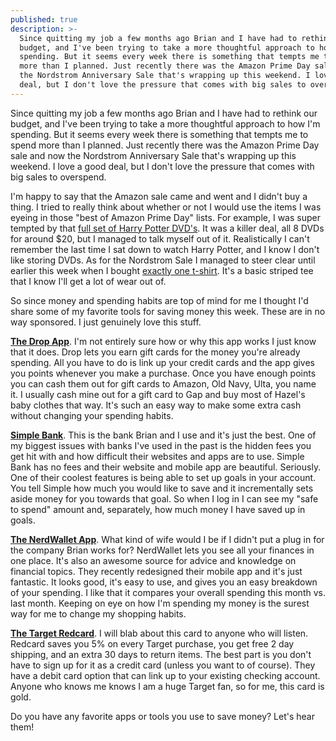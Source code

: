 ```yaml
---
published: true
description: >-
  Since quitting my job a few months ago Brian and I have had to rethink our
  budget, and I've been trying to take a more thoughtful approach to how I'm
  spending. But it seems every week there is something that tempts me to spend
  more than I planned. Just recently there was the Amazon Prime Day sale and now
  the Nordstrom Anniversary Sale that's wrapping up this weekend. I love a good
  deal, but I don't love the pressure that comes with big sales to overspend.
---
```

Since quitting my job a few months ago Brian and I have had to rethink our budget, and I've been trying to take a more thoughtful approach to how I'm spending. But it seems every week there is something that tempts me to spend more than I planned. Just recently there was the Amazon Prime Day sale and now the Nordstrom Anniversary Sale that's wrapping up this weekend. I love a good deal, but I don't love the pressure that comes with big sales to overspend.

I'm happy to say that the Amazon sale came and went and I didn't buy a thing. I tried to really think about whether or not I would use the items I was eyeing in those "best of Amazon Prime Day" lists. For example, I was super tempted by that [full set of Harry Potter DVD's](https://www.amazon.com/gp/product/B005OCFGTO/ref=as_li_tl?ie=UTF8&camp=1789&creative=9325&creativeASIN=B005OCFGTO&linkCode=as2&tag=redletterda04-20&linkId=72de3d378617b065bc6e30248b8da981). It was a killer deal, all 8 DVDs for around $20, but I managed to talk myself out of it. Realistically I can't remember the last time I sat down to watch Harry Potter, and I know I don't like storing DVDs. As for the Nordstrom Sale I managed to steer clear until earlier this week when I bought [exactly one t-shirt](https://shop.nordstrom.com/s/madewell-lo-fi-shrunken-tee/5077241?cm_mmc=email_tran-_-073118-_-order_confirm-_-proddescr1&cm_em=). It's a basic striped tee that I know I'll get a lot of wear out of.

So since money and spending habits are top of mind for me I thought I'd share some of my favorite tools for saving money this week. These are in no way sponsored. I just genuinely love this stuff. 

**[The Drop App](https://itunes.apple.com/us/app/drop-free-cash-rewards/id1090987006?mt=8)**. I'm not entirely sure how or why this app works I just know that it does. Drop lets you earn gift cards for the money you're already spending. All you have to do is link up your credit cards and the app gives you points whenever you make a purchase. Once you have enough points you can cash them out for gift cards to Amazon, Old Navy, Ulta, you name it. I usually cash mine out for a gift card to Gap and buy most of Hazel's baby clothes that way. It's such an easy way to make some extra cash without changing your spending habits.

**[Simple Bank](https://www.simple.com/)**. This is the bank Brian and I use and it's just the best. One of my biggest issues with banks I've used in the past is the hidden fees you get hit with and how difficult their websites and apps are to use. Simple Bank has no fees and their website and mobile app are beautiful. Seriously. One of their coolest features is being able to set up goals in your account. You tell Simple how much you would like to save and it incrementally sets aside money for you towards that goal. So when I log in I can see my "safe to spend" amount and, separately, how much money I have saved up in goals.

**[The NerdWallet App](https://itunes.apple.com/us/app/nerdwallet-credit-score-cash/id1174471607?mt=8)**. What kind of wife would I be if I didn't put a plug in for the company Brian works for? NerdWallet lets you see all your finances in one place. It's also an awesome source for advice and knowledge on financial topics. They recently redesigned their mobile app and it's just fantastic. It looks good, it's easy to use, and gives you an easy breakdown of your spending. I like that it compares your overall spending this month vs. last month. Keeping on eye on how I'm spending my money is the surest way for me to change my shopping habits. 

**[The Target Redcard](https://www.target.com/c/redcard/-/N-4tfyn)**. I will blab about this card to anyone who will listen. Redcard saves you 5% on every Target purchase, you get free 2 day shipping, and an extra 30 days to return items. The best part is you don't have to sign up for it as a credit card (unless you want to of course). They have a debit card option that can link up to your existing checking account. Anyone who knows me knows I am a huge Target fan, so for me, this card is gold. 

Do you have any favorite apps or tools you use to save money? Let's hear them!
